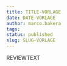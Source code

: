 ```yaml
---
title: TITLE-VORLAGE
date: DATE-VORLAGE
author: marco.bakera
tags: 
status: published
slug: SLUG-VORLAGE
---
```


REVIEWTEXT

